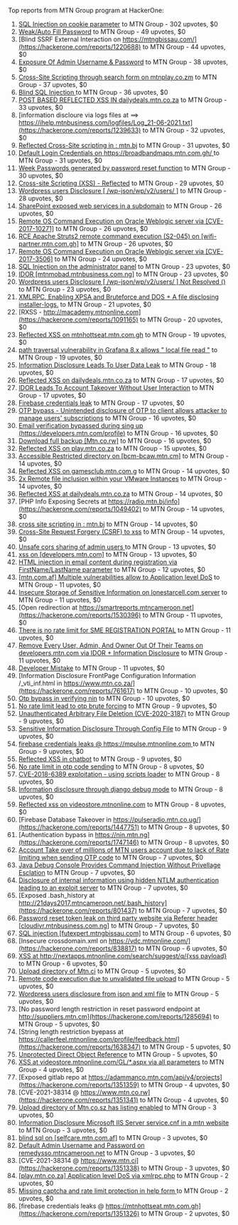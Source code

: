Top reports from MTN Group program at HackerOne:

1. [ SQL Injection on cookie parameter](https://hackerone.com/reports/761304) to MTN Group - 302 upvotes, $0
2. [Weak/Auto Fill Password](https://hackerone.com/reports/817331) to MTN Group - 49 upvotes, $0
3. [Blind SSRF External Interaction on https://mtngbissau.com/](https://hackerone.com/reports/1220688) to MTN Group - 44 upvotes, $0
4. [Exposure Of Admin Username & Password](https://hackerone.com/reports/1703733) to MTN Group - 38 upvotes, $0
5. [Cross-Site Scripting through search form on mtnplay.co.zm](https://hackerone.com/reports/761573) to MTN Group - 37 upvotes, $0
6. [Blind SQL Injection ](https://hackerone.com/reports/1069531) to MTN Group - 36 upvotes, $0
7. [POST BASED REFLECTED XSS IN dailydeals.mtn.co.za](https://hackerone.com/reports/1451394) to MTN Group - 33 upvotes, $0
8. [information discloure via logs files at ==\> https://ihelp.mtnbusiness.com/logfiles/Log_21-06-2021.txt](https://hackerone.com/reports/1239633) to MTN Group - 32 upvotes, $0
9. [Reflected Cross-Site scripting in : mtn.bj](https://hackerone.com/reports/1264832) to MTN Group - 31 upvotes, $0
10. [Default Login Credentials on https://broadbandmaps.mtn.com.gh/ ](https://hackerone.com/reports/1297480) to MTN Group - 31 upvotes, $0
11. [Week Passwords generated by password reset function](https://hackerone.com/reports/765031) to MTN Group - 30 upvotes, $0
12. [Cross-site Scripting (XSS) - Reflected](https://hackerone.com/reports/1183336) to MTN Group - 29 upvotes, $0
13. [Wordpress users Disclosure [ /wp-json/wp/v2/users/ ]](https://hackerone.com/reports/1735586) to MTN Group - 28 upvotes, $0
14. [SharePoint exposed web services in a  subdomain](https://hackerone.com/reports/761158) to MTN Group - 26 upvotes, $0
15. [Remote OS Command Execution on Oracle Weblogic server via [CVE-2017-10271]](https://hackerone.com/reports/810755) to MTN Group - 26 upvotes, $0
16. [RCE Apache Struts2 remote command execution (S2-045) on [wifi-partner.mtn.com.gh]](https://hackerone.com/reports/1070532) to MTN Group - 26 upvotes, $0
17. [Remote OS Command Execution on Oracle Weblogic server via [CVE-2017-3506]](https://hackerone.com/reports/810778) to MTN Group - 24 upvotes, $0
18. [SQL Injection on the administrator panel](https://hackerone.com/reports/865436) to MTN Group - 23 upvotes, $0
19. [IDOR  [mtnmobad.mtnbusiness.com.ng]](https://hackerone.com/reports/1698006) to MTN Group - 23 upvotes, $0
20. [Wordpress users Disclosure [ /wp-json/wp/v2/users/ ]  Not Resolved () ](https://hackerone.com/reports/1784999) to MTN Group - 23 upvotes, $0
21. [XMLRPC, Enabling XPSA and Bruteforce and DOS + A file disclosing installer-logs.](https://hackerone.com/reports/865875) to MTN Group - 21 upvotes, $0
22. [RXSS - http://macademy.mtnonline.com](https://hackerone.com/reports/1091165) to MTN Group - 20 upvotes, $0
23. [Reflected XSS on mtnhottseat.mtn.com.gh](https://hackerone.com/reports/1069527) to MTN Group - 19 upvotes, $0
24. [path traversal vulnerability in Grafana 8.x allows " local file read "](https://hackerone.com/reports/1427086) to MTN Group - 19 upvotes, $0
25. [Information Disclosure Leads To User Data Leak](https://hackerone.com/reports/1541660) to MTN Group - 18 upvotes, $0
26. [Reflected XSS on dailydeals.mtn.co.za](https://hackerone.com/reports/1212235) to MTN Group - 17 upvotes, $0
27. [IDOR Leads To Account Takeover Without User Interaction](https://hackerone.com/reports/1272478) to MTN Group - 17 upvotes, $0
28. [Firebase credentials leak](https://hackerone.com/reports/1691888) to MTN Group - 17 upvotes, $0
29. [OTP bypass - Unintended disclosure of OTP to client allows attacker to manage users' subscriptions](https://hackerone.com/reports/777957) to MTN Group - 16 upvotes, $0
30. [Email verification bypassed during sing up (https://developers.mtn.com/profile)](https://hackerone.com/reports/1182016) to MTN Group - 16 upvotes, $0
31. [Download full backup  [Mtn.co.rw]](https://hackerone.com/reports/1516520) to MTN Group - 16 upvotes, $0
32. [Reflected XSS on play.mtn.co.za](https://hackerone.com/reports/1061199) to MTN Group - 15 upvotes, $0
33. [Accessible Restricted directory on [bcm-bcaw.mtn.cm]](https://hackerone.com/reports/789388) to MTN Group - 14 upvotes, $0
34. [Reflected XSS on gamesclub.mtn.com.g](https://hackerone.com/reports/1069528) to MTN Group - 14 upvotes, $0
35. [2x Remote file inclusion within your VMware Instances](https://hackerone.com/reports/1069105) to MTN Group - 14 upvotes, $0
36. [Reflected XSS at dailydeals.mtn.co.za](https://hackerone.com/reports/1210921) to MTN Group - 14 upvotes, $0
37. [PHP Info Exposing Secrets at https://radio.mtn.bj/info](https://hackerone.com/reports/1049402) to MTN Group - 14 upvotes, $0
38. [cross site scripting in : mtn.bj](https://hackerone.com/reports/1264834) to MTN Group - 14 upvotes, $0
39. [Cross-Site Request Forgery (CSRF) to xss](https://hackerone.com/reports/1183241) to MTN Group - 14 upvotes, $0
40. [Unsafe cors sharing of admin users ](https://hackerone.com/reports/772744) to MTN Group - 13 upvotes, $0
41. [xss on [developers.mtn.com]](https://hackerone.com/reports/924851) to MTN Group - 13 upvotes, $0
42. [HTML injection in email content during registration via FirstName/LastName parameter](https://hackerone.com/reports/1256496) to MTN Group - 12 upvotes, $0
43. [[mtn.com.af] Multiple vulnerabilities allow to Application level DoS](https://hackerone.com/reports/946578) to MTN Group - 11 upvotes, $0
44. [Insecure Storage of Sensitive Information on lonestarcell.com server](https://hackerone.com/reports/1482830) to MTN Group - 11 upvotes, $0
45. [Open redirection at https://smartreports.mtncameroon.net](https://hackerone.com/reports/1530396) to MTN Group - 11 upvotes, $0
46. [There is no rate limit for SME REGISTRATION PORTAL](https://hackerone.com/reports/1305766) to MTN Group - 11 upvotes, $0
47. [Remove Every User, Admin, And Owner Out Of Their Teams on developers.mtn.com via IDOR + Information Disclosure](https://hackerone.com/reports/1448550) to MTN Group - 11 upvotes, $0
48. [Developer Mistake](https://hackerone.com/reports/1058135) to MTN Group - 11 upvotes, $0
49. [Information Disclosure FrontPage Configuration Information /_vti_inf.html in https://www.mtn.co.za/](https://hackerone.com/reports/761617) to MTN Group - 10 upvotes, $0
50. [Otp  bypass in verifying nin](https://hackerone.com/reports/1314172) to MTN Group - 10 upvotes, $0
51. [No rate limit lead to otp brute forcing](https://hackerone.com/reports/1060541) to MTN Group - 9 upvotes, $0
52. [Unauthenticated Arbitrary File Deletion (CVE-2020-3187)](https://hackerone.com/reports/1056611) to MTN Group - 9 upvotes, $0
53. [Sensitive Information Disclosure Through Config File](https://hackerone.com/reports/1397788) to MTN Group - 9 upvotes, $0
54. [firebase credentials leaks @ https://mpulse.mtnonline.com ](https://hackerone.com/reports/1351329) to MTN Group - 9 upvotes, $0
55. [Reflected XSS in chatbot](https://hackerone.com/reports/1735622) to MTN Group - 9 upvotes, $0
56. [No rate limit in otp code sending](https://hackerone.com/reports/1060518) to MTN Group - 8 upvotes, $0
57. [CVE-2018-6389 exploitation - using scripts loader](https://hackerone.com/reports/925425) to MTN Group - 8 upvotes, $0
58. [Information disclosure through django debug mode](https://hackerone.com/reports/1434276) to MTN Group - 8 upvotes, $0
59. [Reflected xss on videostore.mtnonline.com](https://hackerone.com/reports/1646248) to MTN Group - 8 upvotes, $0
60. [Firebase Database Takeover in https://pulseradio.mtn.co.ug/](https://hackerone.com/reports/1447751) to MTN Group - 8 upvotes, $0
61. [Authentication bypass in https://nin.mtn.ng](https://hackerone.com/reports/1747146) to MTN Group - 8 upvotes, $0
62. [Account Take over of millions of  MTN users account due to lack of Rate limiting when sending OTP code](https://hackerone.com/reports/761000) to MTN Group - 7 upvotes, $0
63. [Java Debug Console Provides Command Injection Without Privellage Esclation](https://hackerone.com/reports/767482) to MTN Group - 7 upvotes, $0
64. [Disclosure of internal information using hidden NTLM authentication leading to an exploit server](https://hackerone.com/reports/853284) to MTN Group - 7 upvotes, $0
65. [Exposed .bash_history at http://21days2017.mtncameroon.net/.bash_history](https://hackerone.com/reports/801437) to MTN Group - 7 upvotes, $0
66. [Password reset token leak on third party website via Referer header [cloudivr.mtnbusiness.com.ng]](https://hackerone.com/reports/1320242) to MTN Group - 7 upvotes, $0
67. [SQL injection [futexpert.mtngbissau.com]](https://hackerone.com/reports/924855) to MTN Group - 6 upvotes, $0
68. [Insecure crossdomain.xml on https://vdc.mtnonline.com/](https://hackerone.com/reports/838817) to MTN Group - 6 upvotes, $0
69. [XSS at http://nextapps.mtnonline.com/search/suggest/q/{xss payload}](https://hackerone.com/reports/1244722) to MTN Group - 6 upvotes, $0
70. [Upload directory of Mtn.ci](https://hackerone.com/reports/762118) to MTN Group - 5 upvotes, $0
71. [Remote code execution due to unvalidated file upload](https://hackerone.com/reports/1164452) to MTN Group - 5 upvotes, $0
72. [Wordpress users disclosure from json and xml file](https://hackerone.com/reports/1408589) to MTN Group - 5 upvotes, $0
73. [No password length restriction in reset password endpoint at http://suppliers.mtn.cm](https://hackerone.com/reports/1285694) to MTN Group - 5 upvotes, $0
74. [String length restriction byepass at https://callerfeel.mtnonline.com/profile/feedback.html](https://hackerone.com/reports/1638347) to MTN Group - 5 upvotes, $0
75. [Unprotected Direct Object Reference](https://hackerone.com/reports/1536936) to MTN Group - 5 upvotes, $0
76. [XSS at videostore.mtnonline.com/GL/*.aspx via all parameters](https://hackerone.com/reports/1244731) to MTN Group - 4 upvotes, $0
77. [Exposed gitlab repo at https://adammanco.mtn.com/api/v4/projects](https://hackerone.com/reports/1351359) to MTN Group - 4 upvotes, $0
78. [CVE-2021-38314 @ https://www.mtn.co.rw](https://hackerone.com/reports/1351341) to MTN Group - 4 upvotes, $0
79. [Upload directory of Mtn.co.sz has listing enabled](https://hackerone.com/reports/760484) to MTN Group - 3 upvotes, $0
80. [Information Disclosure Microsoft IIS Server service.cnf in a mtn website](https://hackerone.com/reports/767066) to MTN Group - 3 upvotes, $0
81. [blind sql on [selfcare.mtn.com.af]](https://hackerone.com/reports/925007) to MTN Group - 3 upvotes, $0
82. [Default Admin Username and Password on remedysso.mtncameroon.net](https://hackerone.com/reports/1397786) to MTN Group - 3 upvotes, $0
83. [CVE-2021-38314  @ https://www.mtn.ci](https://hackerone.com/reports/1351338) to MTN Group - 3 upvotes, $0
84. [[play.mtn.co.za] Application level DoS via xmlrpc.php](https://hackerone.com/reports/925519) to MTN Group - 2 upvotes, $0
85. [Missing captcha and rate limit protection in help form ](https://hackerone.com/reports/1165223) to MTN Group - 2 upvotes, $0
86. [firebase credentials leaks @ https://mtnhottseat.mtn.com.gh](https://hackerone.com/reports/1351326) to MTN Group - 2 upvotes, $0
